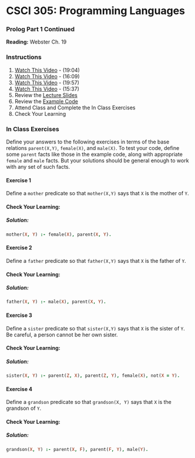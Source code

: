 # CSCI 305: Programming Languages

### Prolog Part 1 Continued

**Reading:** Webster Ch. 19

### Instructions
1. [Watch This Video](https://youtu.be/9svYrlaOS7I) - (19:04)
2. [Watch This Video](https://youtu.be/tEMiwwmEx4o) - (16:09)
3. [Watch This Video](https://youtu.be/98cNuh_6tpI) - (19:57)
4. [Watch This Video](https://youtu.be/Y33oufaJ_CE) - (15:37)
2. Review the [Lecture Slides](slides/Lecture33.pdf)
3. Review the [Example Code](https://github.com/CSCI305/csci305-prolog-examples/tree/master/prolog1)
6. Attend Class and Complete the In Class Exercises
7. Check Your Learning

### In Class Exercises
Define your answers to the following exercises in terms of the base relations `parent(X,Y)`, `female(X)`, and `male(X)`. To test your code, define some `parent` facts like those in the example code, along with appropriate `female` and `male` facts. But your solutions should be general enough to work with any set of such facts.

#### Exercise 1
Define a `mother` predicate so that `mother(X,Y)` says that `X` is the mother of `Y`.

#### Check Your Learning:

##### Solution:
```prolog
mother(X, Y) :- female(X), parent(X, Y).
```

#### Exercise 2
Define a `father` predicate so that `father(X,Y)` says that `X` is the father of `Y`.

#### Check Your Learning:

##### Solution:
```prolog
father(X, Y) :- male(X), parent(X, Y).
```

#### Exercise 3
Define a `sister` predicate so that `sister(X,Y)` says that `X` is the sister of `Y`. Be careful, a person cannot be her own sister.

#### Check Your Learning:

##### Solution:
```prolog
sister(X, Y) :- parent(Z, X), parent(Z, Y), female(X), not(X = Y).
```

#### Exercise 4
Define a `grandson` predicate so that `grandson(X, Y)` says that `X` is the grandson of `Y`.

#### Check Your Learning:

##### Solution:
```prolog
grandson(X, Y) :- parent(X, F), parent(F, Y), male(Y).
```
